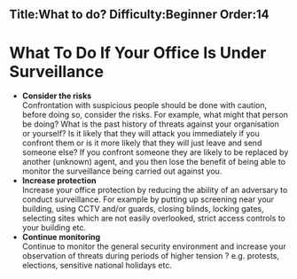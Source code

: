 Title:What to do?
Difficulty:Beginner
Order:14
---
<h1>What To Do If Your Office Is Under Surveillance</h1><p><ul><li><b>Consider the risks</b><br>Confrontation with suspicious people should be done with caution, before doing so, consider the risks. For example, what might that person be doing? What is the past history of threats against your organisation or yourself? Is it likely that they will attack you immediately if you confront them or is it more likely that they will just leave and send someone else? If you confront someone they are likely to be replaced by another (unknown) agent, and you then lose the benefit of being able to monitor the surveillance being carried out against you.</li><li><b>Increase protection</b><br>Increase your office protection by reducing the ability of an adversary to conduct surveillance. For example by putting up screening near your building, using CCTV and/or guards, closing blinds, locking gates, selecting sites which are not easily overlooked, strict access controls to your building etc.</li><li><b>Continue monitoring</b><br>Continue to monitor the general security environment and increase your observation of threats during periods of higher tension ? e.g. protests, elections, sensitive national holidays etc.</li></ul></p>